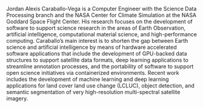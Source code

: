 Jordan Alexis Caraballo-Vega is a Computer Engineer with the Science Data Processing branch and the NASA Center for Climate Simulation at the NASA Goddard Space Flight Center. His research focuses on the development of software to support science research in the areas of Earth Observation, artificial intelligence, computational material science, and high-performance computing. Caraballo’s main interest is to shorten the gap between Earth science and artificial intelligence by means of hardware accelerated software applications that include the development of GPU-backed data structures to support satellite data formats, deep learning applications to streamline annotation processes, and the portability of software to support open science initiatives via containerized environments. Recent work includes the development of machine learning and deep learning applications for land cover land use change (LCLUC), object detection, and semantic segmentation of very high-resolution multi-spectral satellite imagery.